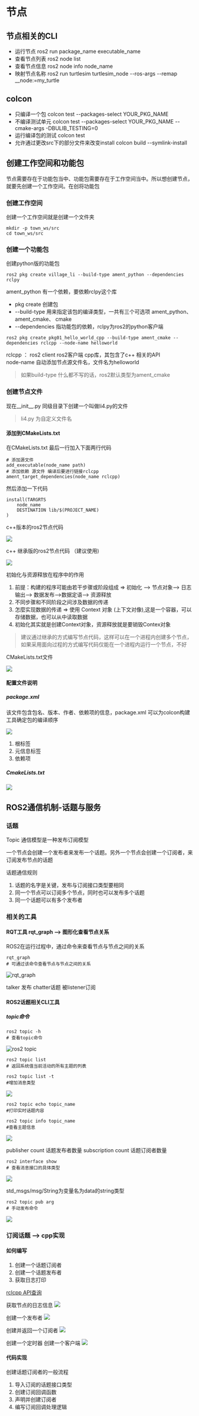 # 节点

## 节点相关的CLI

- 运行节点 ros2 run package_name executable_name
- 查看节点列表 ros2 node list
- 查看节点信息 ros2 node info node_name
- 映射节点名称 ros2 run turtlesim turtlesim_node --ros-args --remap __node:=my_turtle

## colcon

+ 只编译一个包 colcon test --packages-select YOUR_PKG_NAME
+ 不编译测试单元 colcon test --packages-select YOUR_PKG_NAME --cmake-args -DBULIB_TESTING=0
+ 运行编译包的测试 colcon test
+ 允许通过更改src下的部分文件来改变install colcon build --symlink-install

## 创建工作空间和功能包

节点需要存在于功能包当中、功能包需要存在于工作空间当中。所以想创建节点，就要先创建一个工作空间。在创将功能包

### 创建工作空间

创建一个工作空间就是创建一个文件夹

```shell
mkdir -p town_ws/src
cd town_ws/src
```

### 创建一个功能包

创建python版的功能包

```shell
ros2 pkg create village_li --build-type ament_python --dependencies rclpy
```

ament_python 有一个依赖，要依赖rclpy这个库

+ pkg create 创建包
+ --build-type 用来指定该包的编译类型，一共有三个可选项 ament_python、 ament_cmake、 cmake
+ --dependencies 指功能包的依赖，rclpy为ros2的python客户端

```shell
ros2 pkg create pkg01_hello_world_cpp --build-type ament_cmake --dependencies rclcpp --node-name helloworld
```

rclcpp ： ros2 client  ros2客户端 cpp库，其包含了c++ 相关的API  
node-name 自动添加节点源文件名，文件名为helloworld

> 如果build-type 什么都不写的话，ros2默认类型为ament_cmake

### 创建节点文件

现在__init__.py 同级目录下创建一个叫做li4.py的文件

> li4.py 为自定义文件名

#### 添加到CMakeLists.txt

在CMakeLists.txt 最后一行加入下面两行代码

```CMakeList
# 添加源文件
add_executable(node_name path)
# 添加依赖 源文件 编译后要进行链接rclcpp
ament_target_dependencies(node_name rclcpp)
```

然后添加一下代码

```CMakeLists
install(TARGRTS
	node_name
	DESTINATION lib/$(PROJECT_NAME)
)

```

c++版本的ros2节点代码

![](../../../../resources/Pasted%20image%2020221221201935.png)

c++ 继承版的ros2节点代码 （建议使用)

![](../../../../resources/Pasted%20image%2020221226192517.png)

初始化与资源释放在程序中的作用  
1. 前提：构建的程序可能由若干步骤或阶段组成 => 初始化 --> 节点对象--> 日志输出--> 数据发布-->数据定语--> 资源释放
2. 不同步骤和不同阶段之间涉及数据的传递
3. 怎麼实现数据的传递 => 使用 Context 对象 (上下文对像),这是一个容器，可以存储数据，也可以从中读取数据
4. 初始化其实就是创建Context对象，资源释放就是要销毁Contex对象

>建议通过继承的方式编写节点代码，这样可以在一个进程内创建多个节点，如果采用面向过程的方式编写代码仅能在一个进程内运行一个节点，不好

CMakeLists.txt文件

![](../../../../resources/Pasted%20image%2020221221202015.png)

#### 配置文件说明

##### package.xml

该文件包含包名、版本、作者、依赖项的信息，package.xml 可以为colcon构建工具确定包的编译顺序

![](../../../../resources/Pasted%20image%2020221226193138.png)

1. 根标签
2. 元信息标签
3. 依赖项

##### CmakeLists.txt

![](../../../../resources/Pasted%20image%2020221226194525.png)

## ROS2通信机制-话题与服务

### 话题

Topic 通信模型是一种发布订阅模型

一个节点会创建一个发布者来发布一个话题。另外一个节点会创建一个订阅者，来订阅发布节点的话题

话题通信规则

1. 话题的名字是关键，发布与订阅接口类型要相同
2. 同一个节点可以订阅多个节点，同时也可以发布多个话题
3. 同一个话题可以有多个发布者

### 相关的工具

#### RQT工具 rqt_graph --> 图形化查看节点关系

ROS2在运行过程中，通过命令来查看节点与节点之间的关系

```shell
rqt_graph
# 可通过该命令查看节点与节点之间的关系
```

![rqt_graph](../../../../resources/Pasted%20image%2020221221194202.png)

talker 发布 chatter话题 被listener订阅

#### ROS2话题相关CLI工具

##### topic命令

```shell
ros2 topic -h
# 查看topic命令
```

![ros2 topic](../../../../resources/Pasted%20image%2020221221194724.png)

```shell
ros2 topic list
# 返回系统值当前活动的所有主题的列表
```

```shell
ros2 topic list -t
#增加消息类型
```

![](../../../../resources/Pasted%20image%2020221221195105.png)

```shell
ros2 topic echo topic_name
#打印实时话题内容
```

```shell
ros2 topic info topic_name
#查看主题信息
```

![](../../../../resources/Pasted%20image%2020221221200649.png)

publisher count 话题发布者数量
subscription count 话题订阅者数量 

```shell
ros2 interface show 
# 查看消息接口的具体类型
```

![](../../../../resources/Pasted%20image%2020221221201051.png)

std_msgs/msg/String为变量名为data的string类型

```shell
ros2 topic pub arg
# 手动发布命令
```


![](../../../../resources/Pasted%20image%2020221221201613.png)

### 订阅话题 --> cpp实现

#### 如何编写

1. 创建一个话题订阅者
2. 创建一个话题发布者
3. 获取日志打印 

[rclcpp API查询](https://docs.ros2.org/latest/api/rclcpp/)

获取节点的日志信息
![](../../../../resources/Pasted%20image%2020221221203635.png)

创建一个发布者
![](../../../../resources/Pasted%20image%2020221221203714.png)

创建并返回一个订阅者
![](../../../../resources/Pasted%20image%2020221221203802.png)

创建一个定时器 创建一个客户端
![](../../../../resources/Pasted%20image%2020221221203959.png)


#### 代码实现

创建话题订阅者的一般流程

1. 导入订阅的话题接口类型
2. 创建订阅回调函数
3. 声明并创建订阅者
4. 编写订阅回调处理逻辑

